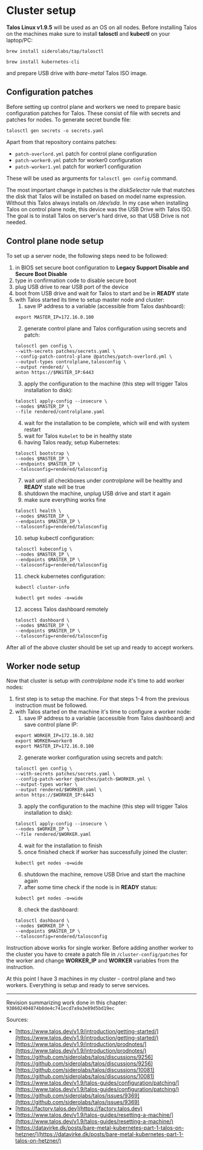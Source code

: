 # Cluster setup

**Talos Linux v1.9.5** will be used as an OS on all nodes. Before installing Talos on the machines make sure to install **talosctl** and **kubectl** on your laptop/PC:
```console
brew install siderolabs/tap/talosctl
```
```console
brew install kubernetes-cli
```
and prepare USB drive with *bare-metal* Talos ISO image.

## Configuration patches

Before setting up control plane and workers we need to prepare basic configuration patches for Talos. These consist of file with secrets and patches for nodes. To generate secret bundle file:
```console
talosctl gen secrets -o secrets.yaml
```
Apart from that repository contains patches:

* `patch-overlord.yml` patch for control plane configuration
* `patch-worker0.yml` patch for worker0 configuration
* `patch-worker1.yml` patch for worker1 configuration

These will be used as arguments for `talosctl gen config` command.

The most important change in patches is the *diskSelector* rule that matches the disk that Talos will be installed on based on model name expression. Without this Talos always installs on */dev/sda*. In my case when installing Talos on control plane node, this device was the USB Drive with Talos ISO. The goal is to install Talos on server's hard drive, so that USB Drive is not needed.

## Control plane node setup

To set up a server node, the following steps need to be followed:

1. in BIOS set secure boot configuration to **Legacy Support Disable and Secure Boot Disable**
2. type in confirmation code to disable secure boot
3. plug USB drive to rear USB port of the device
4. boot from USB drive and wait for Talos to start and be in **READY** state
5. with Talos started its time to setup master node and cluster:
    1. save IP address to a variable (accessible from Talos dashboard):
    ```console
    export MASTER_IP=172.16.0.100
    ```
    2. generate control plane and Talos configuration using secrets and patch:
    ```console
    talosctl gen config \
    --with-secrets patches/secrets.yaml \
    --config-patch-control-plane @patches/patch-overlord.yml \
    --output-types controlplane,talosconfig \
    --output rendered/ \
    anton https://$MASTER_IP:6443
    ```
    3. apply the configuration to the machine (this step will trigger Talos installation to disk):
    ```console
    talosctl apply-config --insecure \
    --nodes $MASTER_IP \
    --file rendered/controlplane.yaml
    ```
    4. wait for the installation to be complete, which will end with system restart
    5. wait for Talos `Kubelet` to be in healthy state
    6. having Talos ready, setup Kubernetes:
    ```console
    talosctl bootstrap \
    --nodes $MASTER_IP \
    --endpoints $MASTER_IP \
    --talosconfig=rendered/talosconfig
    ```
    7. wait until all checkboxes under *controlplane* will be healthy and **READY** state will be true
    8. shutdown the machine, unplug USB drive and start it again
    9.  make sure everything works fine
    ```console
    talosctl health \
    --nodes $MASTER_IP \
    --endpoints $MASTER_IP \
    --talosconfig=rendered/talosconfig
    ```
    10. setup kubectl configuration:
    ```console
    talosctl kubeconfig \
    --nodes $MASTER_IP \
    --endpoints $MASTER_IP \
    --talosconfig=rendered/talosconfig
    ```
    11. check kubernetes configuration:
    ```console
    kubectl cluster-info
    ```
    ```console
    kubectl get nodes -o=wide
    ```
    12. access Talos dashboard remotely
    ```console
    talosctl dashboard \
    --nodes $MASTER_IP \
    --endpoints $MASTER_IP \
    --talosconfig=rendered/talosconfig
    ```

After all of the above cluster should be set up and ready to accept workers.

## Worker node setup

Now that cluster is setup with *controlplane* node it's time to add worker nodes:

1. first step is to setup the machine. For that steps 1-4 from the previous instruction must be followed.
2. with Talos started on the machine it's time to configure a worker node:
    1. save IP address to a variable (accessible from Talos dashboard) and save control plane IP:
    ```console
    export WORKER_IP=172.16.0.102
    export WORKER=worker0
    export MASTER_IP=172.16.0.100
    ```
    2. generate worker configuration using secrets and patch:
    ```console
    talosctl gen config \
    --with-secrets patches/secrets.yaml \
    --config-patch-worker @patches/patch-$WORKER.yml \
    --output-types worker \
    --output rendered/$WORKER.yaml \
    anton https://$WORKER_IP:6443
    ```
    3. apply the configuration to the machine (this step will trigger Talos installation to disk):
    ```console
    talosctl apply-config --insecure \
    --nodes $WORKER_IP \
    --file rendered/$WORKER.yaml
    ```
    4. wait for the installation to finish
    5. once finished check if worker has successfully joined the cluster:
    ```console
    kubectl get nodes -o=wide
    ```
    6. shutdown the machine, remove USB Drive and start the machine again
    7. after some time check if the node is in **READY** status:
    ```console
    kubectl get nodes -o=wide
    ```
    8. check the dashboard:
    ```console
    talosctl dashboard \
    --nodes $WORKER_IP \
    --endpoints $MASTER_IP \
    --talosconfig=rendered/talosconfig 
    ```

Instruction above works for single worker. Before adding another worker to the cluster you have to create a patch file 
in `/cluster-config/patches` for the worker and change **WORKER_IP** and **WORKER** variables from the instruction.

At this point I have 3 machines in my cluster - control plane and two workers. Everything is setup and ready to serve services.

-----

Revision summarizing work done in this chapter: `938602404874b8de4c741ecd7a9a3e89d5bd19ec`

Sources:

* [https://www.talos.dev/v1.9/introduction/getting-started/](https://www.talos.dev/v1.9/introduction/getting-started/)
* [https://www.talos.dev/v1.9/introduction/prodnotes/](https://www.talos.dev/v1.9/introduction/prodnotes/)
* [https://github.com/siderolabs/talos/discussions/9256](https://github.com/siderolabs/talos/discussions/9256)
* [https://github.com/siderolabs/talos/discussions/10081](https://github.com/siderolabs/talos/discussions/10081)
* [https://www.talos.dev/v1.9/talos-guides/configuration/patching/](https://www.talos.dev/v1.9/talos-guides/configuration/patching/)
* [https://github.com/siderolabs/talos/issues/9369](https://github.com/siderolabs/talos/issues/9369)
* [https://factory.talos.dev](https://factory.talos.dev)
* [https://www.talos.dev/v1.9/talos-guides/resetting-a-machine/](https://www.talos.dev/v1.9/talos-guides/resetting-a-machine/)
* [https://datavirke.dk/posts/bare-metal-kubernetes-part-1-talos-on-hetzner/](https://datavirke.dk/posts/bare-metal-kubernetes-part-1-talos-on-hetzner/)